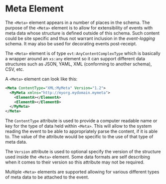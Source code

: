 # Meta Element

The `<Meta>` element appears in a number of places in the schema. The purpose of the `<Meta>` element is to allow for extensibility of events with meta data whose structure is defined outside of this schema. Such content could be site specific and thus not warrant inclusion in the _event-logging_ schema. It may also be used for decorating events post-receipt.

The `<Meta>` element is of type `evt:AnyContentComplexType` which is basically a wrapper around an `xs:any` element so it can support different data structures such as JSON, YAML, XML (conforming to another schema), CSV, etc.

A `<Meta>` element can look like this:

``` xml
<Meta ContentType="XML:MyMeta" Version="1.2">
  <MyMeta xmlns="http://myorg.mydomain.mymeta">
    <ElementA></ElementA>
    <ElementB></ElementB>
  </MyMeta>
</Meta>
```

The `ContentType` attribute is used to provide a computer readable name or key for the type of data held within `<Meta>`. This will allow to the system reading the event to be able to appropriately parse the content, if it is able to. The value of the attribute would be specific to the use of that type of meta data.

The `Version` attribute is used to optional specify the version of the structure used inside the `<Meta>` element. Some data formats are self describing when it comes to their version so this attribute may not be required.

Multiple `<Meta>` elements are supported allowing for various different types of meta data to be attached to the event.
